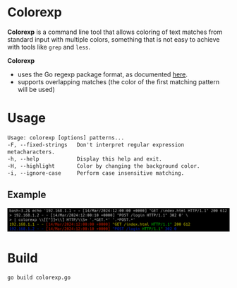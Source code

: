 # Colorexp
**Colorexp** is a command line tool that allows coloring of text matches from standard input with multiple colors,
something that is not easy to achieve with tools like `grep` and `less`.

**Colorexp**
- uses the Go regexp package format, as documented [here](https://pkg.go.dev/regexp/syntax).
- supports overlapping matches (the color of the first matching pattern will be used)

# Usage
```
Usage: colorexp [options] patterns...
-F, --fixed-strings   Don't interpret regular expression metacharacters.
-h, --help            Display this help and exit.
-H, --highlight       Color by changing the background color.
-i, --ignore-case     Perform case insensitive matching.
```
## Example
![Example](example.png)

# Build
```sh
go build colorexp.go
```
